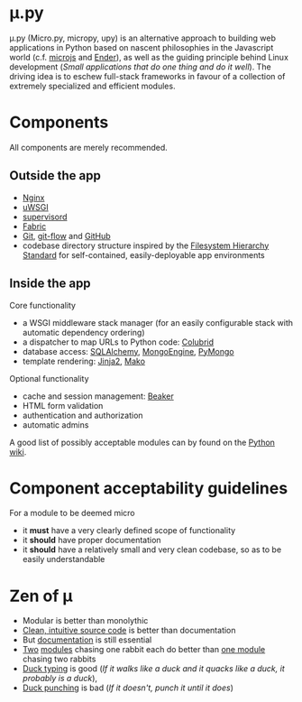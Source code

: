&#181;.py
====

&#181;.py (Micro.py, micropy, upy) is an alternative approach to building web applications in Python
based on nascent philosophies in the Javascript world (c.f. [microjs](http://microjs.com/) and [Ender](http://ender.no.de/)),
as well as the guiding principle behind Linux development (_Small applications that do one thing and do it well_).
The driving idea is to eschew full-stack frameworks in favour of a collection of
extremely specialized and efficient modules.

Components
==========
All components are merely recommended.

Outside the app
---------------
* [Nginx](http://wiki.nginx.org/Main)
* [uWSGI](http://projects.unbit.it/uwsgi/wiki/Doc)
* [supervisord](http://supervisord.org/)
* [Fabric](http://docs.fabfile.org/)
* [Git](http://git-scm.com/book), [git-flow](https://github.com/nvie/gitflow) and [GitHub](http://github.com)
* codebase directory structure inspired by the [Filesystem Hierarchy Standard](http://en.wikipedia.org/wiki/Filesystem_Hierarchy_Standard)
  for self-contained, easily-deployable app environments

Inside the app
--------------

Core functionality
* a WSGI middleware stack manager (for an easily configurable stack with automatic dependency ordering)
* a dispatcher to map URLs to Python code: [Colubrid](http://wsgiarea.pocoo.org/colubrid/documentation/)
* database access: [SQLAlchemy](http://www.sqlalchemy.org/), [MongoEngine](http://mongoengine.org/), [PyMongo](http://api.mongodb.org/python/current/)
* template rendering: [Jinja2](http://jinja.pocoo.org/docs/), [Mako](http://docs.makotemplates.org/en/latest/index.html)

Optional functionality
* cache and session management: [Beaker](http://beaker.readthedocs.org/en/latest/index.html)
* HTML form validation
* authentication and authorization
* automatic admins


A good list of possibly acceptable modules can by found on the [Python wiki](http://wiki.python.org/moin/WebComponents).


Component acceptability guidelines
==================================

For a module to be deemed micro
* it **must** have a very clearly defined scope of functionality
* it **should** have proper documentation
* it **should** have a relatively small and very clean codebase, so as to be easily understandable


Zen of &#181;
========
* Modular is better than monolythic
* [Clean, intuitive source code](http://backbonejs.org/docs/backbone.html) is better than documentation
* But [documentation](http://readthedocs.org/) is still essential
* [Two](http://www.sqlalchemy.org/) [modules](http://jinja.pocoo.org/docs/) chasing one rabbit each do better than [one module](https://www.djangoproject.com/) chasing two rabbits
* [Duck typing](http://en.wikipedia.org/wiki/Duck_typing) is good (_If it walks like a duck and it quacks like a duck, it probably is a duck_),
* [Duck punching](http://www.ericdelabar.com/2008/05/metaprogramming-javascript.html) is bad (_If it doesn't, punch it until it does_)
